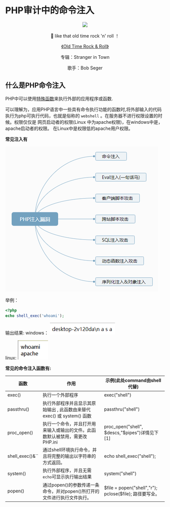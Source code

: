 # PHP审计中的命令注入

<p align="center">
    <img src="http://p1.music.126.net/xSrTjmar-9Mt1vQXBiZ15A==/849922488313863.jpg?param=130y130" width="25%">
</p>

<p align="center">👴 like that old time rock 'n' roll ！ </p>
<p align="center"><a href="https://music.163.com/#/song?id=1098827"><font>《Old Time Rock & Roll》</font></a> </p>
<p align="center">专辑：Stranger in Town</p>
<p align="center">歌手：Bob Seger</p>


##  什么是PHP命令注入

PHP中可以使用[特殊函数](PHP中的特殊函数.md)来执行外部的应用程序或函数.

可以理解为，应用PHP语言中一些具有命令执行功能的函数时,将外部输入的代码执行为php可执行代码，也就是俗称的 `webshell` 。在服务器不进行权限设置的时候。权限仅仅是 网页启动者的权限(Linux 中为apache权限)，在windows中是，apache启动者的权限。 在Linux中是权限低的apache用户权限。

**常见注入有**

![](img/6.png)



举例：
```php
<?php
echo shell_exec('whoami');
```

输出结果:
windows：
![](img/7.png)

linux:
![](img/8.png)

**常见的命令注入函数有:**

|函数|作用|示例(此处command由shell代替)|
|---|---|---|
|exec() | 执行一个外部程序|exec("shell")|
|passthru() |执行外部程序并且显示其原始输出 , 此函数由来替代 exec() 或 system() 函数|passthru("shell")|
|proc_open()|执行一个命令，并且打开用来输入或输出的文件。此函数默认被禁用，需更改PHP.ini|proc_open("shell", $descs,"$pipes")详情见下[1]|
|shell_exec()&``|通过shell环境执行命令，并且将完整的输出以字符串的方式返回。|echo shell_exec("shell");
|system()|执行外部程序，并且无需`echo`可显示执行输出结果|system("shell")|
|popen()|通过popen()的参数传递一条命令，并对popen()所打开的文件进行执行文件执行。|$file = popen("shell","r"); pclose($file); 路径要写全。|



